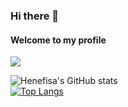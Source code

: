 ### Hi there 👋
#### Welcome to my profile

![](https://komarev.com/ghpvc/?username=henefisa)

![Henefisa's GitHub stats](https://github-readme-stats.vercel.app/api?username=henefisa&show_icons=true&theme=synthwave)  
[![Top Langs](https://github-readme-stats.vercel.app/api/top-langs/?username=henefisa&exclude_repo=henefisa-blog&layout=compact)](https://github.com/henefisa)

<!--
**henefisa/henefisa** is a ✨ _special_ ✨ repository because its `README.md` (this file) appears on your GitHub profile.

Here are some ideas to get you started:

- 🔭 I’m currently working on ...
- 🌱 I’m currently learning ...
- 👯 I’m looking to collaborate on ...
- 🤔 I’m looking for help with ...
- 💬 Ask me about ...
- 📫 How to reach me: ...
- 😄 Pronouns: ...
- ⚡ Fun fact: ...
-->
